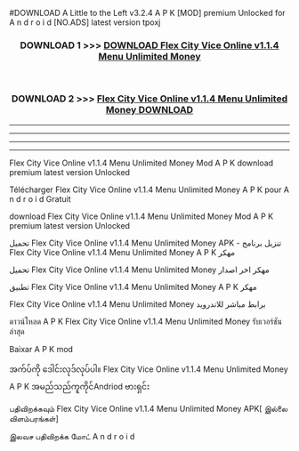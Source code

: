 #DOWNLOAD A Little to the Left v3.2.4 A P K [MOD] premium Unlocked for A n d r o i d [NO.ADS] latest version tpoxj 



<div align="center">

<h3>DOWNLOAD 1 >>> <a href="https://downloadmod1.web.app/?judul=Flex City Vice Online v1.1.4   Menu Unlimited Money ">DOWNLOAD Flex City Vice Online v1.1.4   Menu Unlimited Money </a></h3><br>

<h3>DOWNLOAD 2 >>> <a href="https://downloadmod1.web.app/?judul=Flex City Vice Online v1.1.4   Menu Unlimited Money ">Flex City Vice Online v1.1.4   Menu Unlimited Money  DOWNLOAD </a></h3>

</div>


----------------------------------------------------------

----------------------------------------------------------

----------------------------------------------------------

----------------------------------------------------------


Flex City Vice Online v1.1.4   Menu Unlimited Money  Mod A P K download premium latest version Unlocked

Télécharger Flex City Vice Online v1.1.4   Menu Unlimited Money  A P K pour A n d r o i d Gratuit

download Flex City Vice Online v1.1.4   Menu Unlimited Money  Mod A P K premium latest version Unlocked

تحميل Flex City Vice Online v1.1.4   Menu Unlimited Money  APK - تنزيل برنامج Flex City Vice Online v1.1.4   Menu Unlimited Money  A P K مهكر

تحميل Flex City Vice Online v1.1.4   Menu Unlimited Money  مهكر اخر اصدار

تطبيق Flex City Vice Online v1.1.4   Menu Unlimited Money  A P K مهكر

Flex City Vice Online v1.1.4   Menu Unlimited Money  برابط مباشر للاندرويد

ดาวน์โหลด A P K Flex City Vice Online v1.1.4   Menu Unlimited Money  รับเวอร์ชันล่าสุด

Baixar A P K mod

အက်ပ်ကို ဒေါင်းလုဒ်လုပ်ပါ။ Flex City Vice Online v1.1.4   Menu Unlimited Money  A P K အမည်သည်ကူကိုင်Andriod ဗားရှင်း

பதிவிறக்கவும் Flex City Vice Online v1.1.4   Menu Unlimited Money  APK[ இல்லை விளம்பரங்கள்] 
 
இலவச பதிவிறக்க மோட் A n d r o i d



